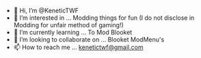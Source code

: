 - 👋 Hi, I’m @KeneticTWF
- 👀 I’m interested in ... Modding things for fun (I do not disclose in Modding for unfair method of gaming!)
- 🌱 I’m currently learning ... To Mod Blooket
- 💞️ I’m looking to collaborate on ... Blooket ModMenu's
- 📫 How to reach me ... kenetictwf@gmail.com

<!---
KeneticTWF/KeneticTWF is a ✨ special ✨ repository because its `README.md` (this file) appears on your GitHub profile.
You can click the Preview link to take a look at your changes.
--->
